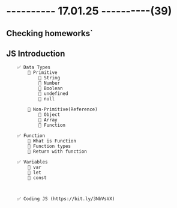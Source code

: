 # ---------- 17.01.25 ----------(39)

## Checking homeworks`

## JS Introduction

        ✅ Data Types
            🔷 Primitive
                🎁 String
                🎁 Number
                🎁 Boolean
                🎁 undefined
                🎁 null

            🔷 Non-Primitive(Reference)
                🎁 Object
                🎁 Array
                🎁 Function

        ✅ Function
            🎁 What is Function
            🎁 Function types
            🎁 Return with function

        ✅ Variables
            🎁 var
            🎁 let
            🎁 const



        ✅ Coding JS (https://bit.ly/3NbVsVX)
